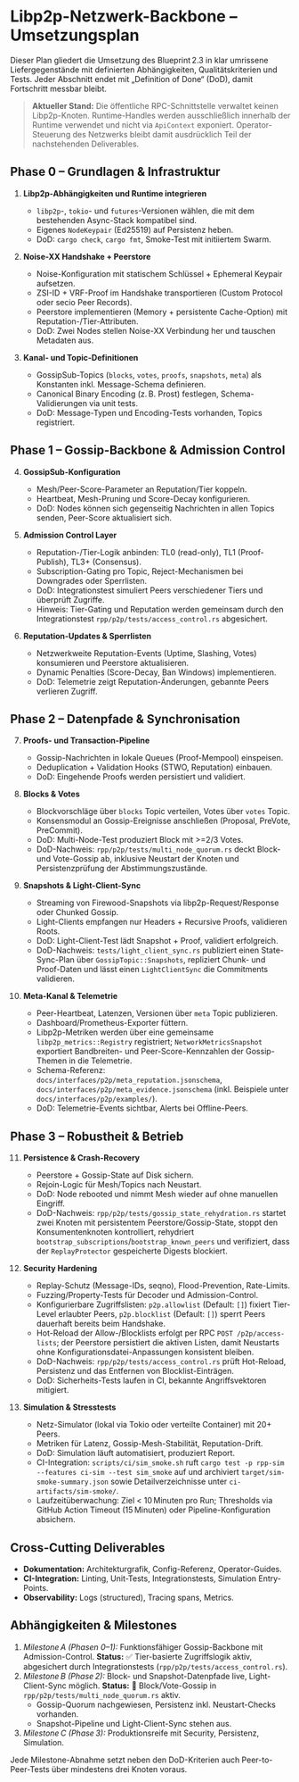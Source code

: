# Libp2p-Netzwerk-Backbone – Umsetzungsplan

Dieser Plan gliedert die Umsetzung des Blueprint 2.3 in klar umrissene Liefergegenstände mit definierten Abhängigkeiten, Qualitätskriterien und Tests. Jeder Abschnitt endet mit „Definition of Done“ (DoD), damit Fortschritt messbar bleibt.

> **Aktueller Stand:** Die öffentliche RPC-Schnittstelle verwaltet keinen Libp2p-Knoten. Runtime-Handles werden ausschließlich innerhalb der Runtime verwendet und nicht via `ApiContext` exponiert. Operator-Steuerung des Netzwerks bleibt damit ausdrücklich Teil der nachstehenden Deliverables.

## Phase 0 – Grundlagen & Infrastruktur
1. **Libp2p-Abhängigkeiten und Runtime integrieren**
   - `libp2p`-, `tokio`- und `futures`-Versionen wählen, die mit dem bestehenden Async-Stack kompatibel sind.
   - Eigenes `NodeKeypair` (Ed25519) auf Persistenz heben.
   - DoD: `cargo check`, `cargo fmt`, Smoke-Test mit initiiertem Swarm.

2. **Noise-XX Handshake + Peerstore**
   - Noise-Konfiguration mit statischem Schlüssel + Ephemeral Keypair aufsetzen.
   - ZSI-ID + VRF-Proof im Handshake transportieren (Custom Protocol oder secio Peer Records).
   - Peerstore implementieren (Memory + persistente Cache-Option) mit Reputation-/Tier-Attributen.
   - DoD: Zwei Nodes stellen Noise-XX Verbindung her und tauschen Metadaten aus.

3. **Kanal- und Topic-Definitionen**
   - GossipSub-Topics (`blocks`, `votes`, `proofs`, `snapshots`, `meta`) als Konstanten inkl. Message-Schema definieren.
   - Canonical Binary Encoding (z. B. Prost) festlegen, Schema-Validierungen via unit tests.
   - DoD: Message-Typen und Encoding-Tests vorhanden, Topics registriert.

## Phase 1 – Gossip-Backbone & Admission Control
4. **GossipSub-Konfiguration**
   - Mesh/Peer-Score-Parameter an Reputation/Tier koppeln.
   - Heartbeat, Mesh-Pruning und Score-Decay konfigurieren.
   - DoD: Nodes können sich gegenseitig Nachrichten in allen Topics senden, Peer-Score aktualisiert sich.

5. **Admission Control Layer**
   - Reputation-/Tier-Logik anbinden: TL0 (read-only), TL1 (Proof-Publish), TL3+ (Consensus).
   - Subscription-Gating pro Topic, Reject-Mechanismen bei Downgrades oder Sperrlisten.
   - DoD: Integrationstest simuliert Peers verschiedener Tiers und überprüft Zugriffe.
   - Hinweis: Tier-Gating und Reputation werden gemeinsam durch den Integrationstest `rpp/p2p/tests/access_control.rs` abgesichert.

6. **Reputation-Updates & Sperrlisten**
   - Netzwerkweite Reputation-Events (Uptime, Slashing, Votes) konsumieren und Peerstore aktualisieren.
   - Dynamic Penalties (Score-Decay, Ban Windows) implementieren.
   - DoD: Telemetrie zeigt Reputation-Änderungen, gebannte Peers verlieren Zugriff.

## Phase 2 – Datenpfade & Synchronisation
7. **Proofs- und Transaction-Pipeline**
   - Gossip-Nachrichten in lokale Queues (Proof-Mempool) einspeisen.
   - Deduplication + Validation Hooks (STWO, Reputation) einbauen.
   - DoD: Eingehende Proofs werden persistiert und validiert.

8. **Blocks & Votes**
   - Blockvorschläge über `blocks` Topic verteilen, Votes über `votes` Topic.
   - Konsensmodul an Gossip-Ereignisse anschließen (Proposal, PreVote, PreCommit).
   - DoD: Multi-Node-Test produziert Block mit >=2/3 Votes.
   - DoD-Nachweis: `rpp/p2p/tests/multi_node_quorum.rs` deckt Block- und Vote-Gossip ab, inklusive Neustart der Knoten und Persistenzprüfung der Abstimmungszustände.

9. **Snapshots & Light-Client-Sync**
   - Streaming von Firewood-Snapshots via libp2p-Request/Response oder Chunked Gossip.
   - Light-Clients empfangen nur Headers + Recursive Proofs, validieren Roots.
   - DoD: Light-Client-Test lädt Snapshot + Proof, validiert erfolgreich.
   - DoD-Nachweis: `tests/light_client_sync.rs` publiziert einen State-Sync-Plan über `GossipTopic::Snapshots`, repliziert Chunk- und Proof-Daten und lässt einen `LightClientSync` die Commitments validieren.

10. **Meta-Kanal & Telemetrie**
    - Peer-Heartbeat, Latenzen, Versionen über `meta` Topic publizieren.
    - Dashboard/Prometheus-Exporter füttern.
    - Libp2p-Metriken werden über eine gemeinsame `libp2p_metrics::Registry` registriert; `NetworkMetricsSnapshot` exportiert Bandbreiten- und Peer-Score-Kennzahlen der Gossip-Themen in die Telemetrie.
    - Schema-Referenz: `docs/interfaces/p2p/meta_reputation.jsonschema`, `docs/interfaces/p2p/meta_evidence.jsonschema` (inkl. Beispiele unter `docs/interfaces/p2p/examples/`).
    - DoD: Telemetrie-Events sichtbar, Alerts bei Offline-Peers.

## Phase 3 – Robustheit & Betrieb
11. **Persistence & Crash-Recovery**
    - Peerstore + Gossip-State auf Disk sichern.
    - Rejoin-Logic für Mesh/Topics nach Neustart.
    - DoD: Node rebooted und nimmt Mesh wieder auf ohne manuellen Eingriff.
    - DoD-Nachweis: `rpp/p2p/tests/gossip_state_rehydration.rs` startet zwei Knoten mit persistentem Peerstore/Gossip-State, stoppt den Konsumentenknoten kontrolliert, rehydriert `bootstrap_subscriptions`/`bootstrap_known_peers` und verifiziert, dass der `ReplayProtector` gespeicherte Digests blockiert.

12. **Security Hardening**
    - Replay-Schutz (Message-IDs, seqno), Flood-Prevention, Rate-Limits.
    - Fuzzing/Property-Tests für Decoder und Admission-Control.
    - Konfigurierbare Zugriffslisten: `p2p.allowlist` (Default: `[]`) fixiert Tier-Level erlaubter Peers,
      `p2p.blocklist` (Default: `[]`) sperrt Peers dauerhaft bereits beim Handshake.
    - Hot-Reload der Allow-/Blocklists erfolgt per RPC `POST /p2p/access-lists`; der Peerstore persistiert die aktiven Listen,
      damit Neustarts ohne Konfigurationsdatei-Anpassungen konsistent bleiben.
    - DoD-Nachweis: `rpp/p2p/tests/access_control.rs` prüft Hot-Reload, Persistenz und das Entfernen von Blocklist-Einträgen.
    - DoD: Sicherheits-Tests laufen in CI, bekannte Angriffsvektoren mitigiert.

13. **Simulation & Stresstests**
    - Netz-Simulator (lokal via Tokio oder verteilte Container) mit 20+ Peers.
    - Metriken für Latenz, Gossip-Mesh-Stabilität, Reputation-Drift.
    - DoD: Simulation läuft automatisiert, produziert Report.
    - CI-Integration: `scripts/ci/sim_smoke.sh` ruft `cargo test -p rpp-sim --features ci-sim --test sim_smoke` auf und archiviert `target/sim-smoke-summary.json` sowie Detailverzeichnisse unter `ci-artifacts/sim-smoke/`.
    - Laufzeitüberwachung: Ziel < 10 Minuten pro Run; Thresholds via GitHub Action Timeout (15 Minuten) oder Pipeline-Konfiguration absichern.

## Cross-Cutting Deliverables
- **Dokumentation:** Architekturgrafik, Config-Referenz, Operator-Guides.
- **CI-Integration:** Linting, Unit-Tests, Integrationstests, Simulation Entry-Points.
- **Observability:** Logs (structured), Tracing spans, Metrics.

## Abhängigkeiten & Milestones
1. *Milestone A (Phasen 0–1):* Funktionsfähiger Gossip-Backbone mit Admission-Control. **Status:** ✅ Tier-basierte Zugriffslogik aktiv, abgesichert durch Integrationstests (`rpp/p2p/tests/access_control.rs`).
2. *Milestone B (Phase 2):* Block- und Snapshot-Datenpfade live, Light-Client-Sync möglich. **Status:** 🚧 Block/Vote-Gossip in `rpp/p2p/tests/multi_node_quorum.rs` aktiv.
   - Gossip-Quorum nachgewiesen, Persistenz inkl. Neustart-Checks vorhanden.
   - Snapshot-Pipeline und Light-Client-Sync stehen aus.
3. *Milestone C (Phase 3):* Produktionsreife mit Security, Persistenz, Simulation.

Jede Milestone-Abnahme setzt neben den DoD-Kriterien auch Peer-to-Peer-Tests über mindestens drei Knoten voraus.
